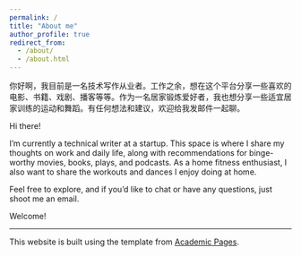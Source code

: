 ```yaml
---
permalink: /
title: "About me"
author_profile: true
redirect_from: 
  - /about/
  - /about.html
---
```


你好啊，我目前是一名技术写作从业者。工作之余，想在这个平台分享一些喜欢的电影、书籍、戏剧、播客等等。作为一名居家锻炼爱好者，我也想分享一些适宜居家训练的运动和舞蹈。有任何想法和建议，欢迎给我发邮件一起聊。

Hi there!

I’m currently a technical writer at a startup. This space is where I share my thoughts on work and daily life, along with recommendations for binge-worthy movies, books, plays, and podcasts. As a home fitness enthusiast, I also want to share the workouts and dances I enjoy doing at home.

Feel free to explore, and if you’d like to chat or have any questions, just shoot me an email.

Welcome!

---

This website is built using the template from [Academic Pages](https://github.com/academicpages/academicpages.github.io).